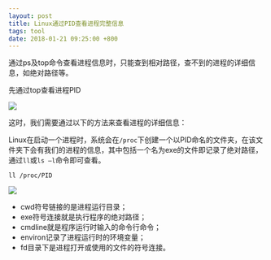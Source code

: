 ```yaml
---
layout: post
title: Linux通过PID查看进程完整信息
tags: tool
date: 2018-01-21 09:25:00 +800
---
```


通过ps及top命令查看进程信息时，只能查到相对路径，查不到的进程的详细信息，如绝对路径等。

先通过top查看进程PID

![](http://img.blog.csdn.net/20151130162028057)

这时，我们需要通过以下的方法来查看进程的详细信息：

Linux在启动一个进程时，系统会在`/proc`下创建一个以PID命名的文件夹，在该文件夹下会有我们的进程的信息，其中包括一个名为exe的文件即记录了绝对路径，通过`ll`或`ls –l`命令即可查看。

```
ll /proc/PID
```

![](http://img.blog.csdn.net/20151130162034546)

- cwd符号链接的是进程运行目录；
- exe符号连接就是执行程序的绝对路径；
- cmdline就是程序运行时输入的命令行命令；
- environ记录了进程运行时的环境变量；
- fd目录下是进程打开或使用的文件的符号连接。